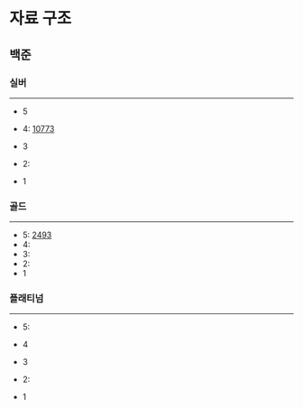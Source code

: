 # 자료 구조
## 백준

### 실버

---

- 5
- 4:
[10773](%EC%8A%A4%ED%83%9D%2F10773%2F10773.md)
- 3
- 2:

- 1

### 골드

---

- 5:
[2493](%EC%8A%A4%ED%83%9D%2F2493%2F2493.md)
- 4:
- 3:
- 2:
- 1


### 플래티넘

---

- 5:
- 4
- 3
- 2:

- 1
